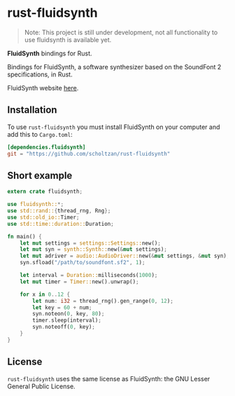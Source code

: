 # rust-fluidsynth

> Note: This project is still under development, not all functionality to use fluidsynth is available yet.

__FluidSynth__ bindings for Rust.

Bindings for FluidSynth, a software synthesizer based on the SoundFont 2 specifications, in Rust.

FluidSynth website [here](http://fluidsynth.elementsofsound.org/).

## Installation

To use `rust-fluidsynth` you must install FluidSynth on your computer and add this to `Cargo.toml`:

```toml
[dependencies.fluidsynth]
git = "https://github.com/scholtzan/rust-fluidsynth"
```

## Short example

```Rust
extern crate fluidsynth;

use fluidsynth::*;
use std::rand::{thread_rng, Rng};
use std::old_io::Timer;
use std::time::duration::Duration;

fn main() {
    let mut settings = settings::Settings::new();
    let mut syn = synth::Synth::new(&mut settings);
    let mut adriver = audio::AudioDriver::new(&mut settings, &mut syn);
    syn.sfload("/path/to/soundfont.sf2", 1);

    let interval = Duration::milliseconds(1000);
    let mut timer = Timer::new().unwrap();

    for x in 0..12 {
        let num: i32 = thread_rng().gen_range(0, 12);
        let key = 60 + num;
        syn.noteon(0, key, 80);
        timer.sleep(interval);
        syn.noteoff(0, key);
    }
}
```

## License 

`rust-fluidsynth` uses the same license as FluidSynth: the GNU Lesser General Public License.



